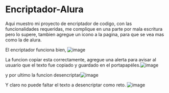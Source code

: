 # Encriptador-Alura
Aqui muestro mi proyecto de encriptador de codigo, con las funcionalidades requeridas, me complique en una parte por mala escritura pero lo supere, tambien agregue un icono a la pagina, para que se vea mas como la de alura.

El encriptador funciona bien, ![image](https://user-images.githubusercontent.com/106121903/236577743-106e95e3-1940-435f-9ee1-68cf131f6b36.png)



La funcion copiar esta correctamente, agregue una alerta para avisar al usuario que el texto fue copiado y guardado en el portapapéles.![image](https://user-images.githubusercontent.com/106121903/236577833-be42b515-0b30-4b46-a1c4-d1f6b3f37f79.png)


y por ultimo la funcion desencriptar![image](https://user-images.githubusercontent.com/106121903/236577883-9bb27b2b-1551-4299-87bc-87633bd4d4d2.png)

Y claro no puede faltar el texto a desencriptar como reto. ![image](https://user-images.githubusercontent.com/106121903/236578179-2616f2f4-f9bb-46b8-b95c-1633bc29c045.png)
